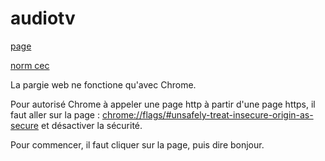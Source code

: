 # audiotv

[page](https://abarhub.github.io/audiotv/test2.html)

[norm cec](https://alexandre-laurent.developpez.com/articles/hardware/raspberry-pi/telecommande-norme-cec/)



La pargie web ne fonctione qu'avec Chrome.


Pour autorisé Chrome à appeler une page http à partir d'une page https, il faut aller sur la page :
[chrome://flags/#unsafely-treat-insecure-origin-as-secure](chrome://flags/#unsafely-treat-insecure-origin-as-secure)
et désactiver la sécurité.

Pour commencer, il faut cliquer sur la page, puis dire bonjour.



